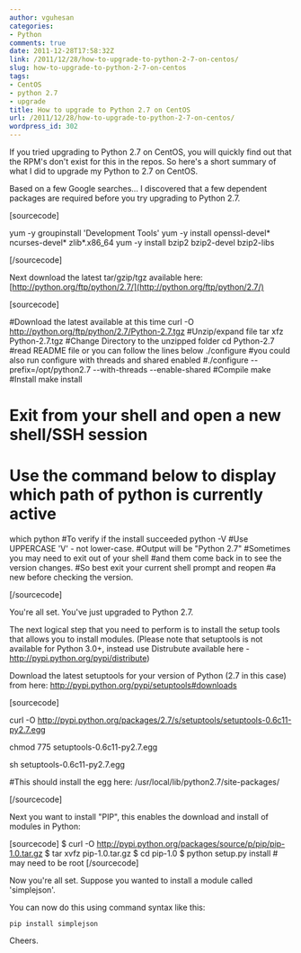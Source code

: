 ```yaml
---
author: vguhesan
categories:
- Python
comments: true
date: 2011-12-28T17:58:32Z
link: /2011/12/28/how-to-upgrade-to-python-2-7-on-centos/
slug: how-to-upgrade-to-python-2-7-on-centos
tags:
- CentOS
- python 2.7
- upgrade
title: How to upgrade to Python 2.7 on CentOS
url: /2011/12/28/how-to-upgrade-to-python-2-7-on-centos/
wordpress_id: 302
---
```


If you tried upgrading to Python 2.7 on CentOS, you will quickly find out that the RPM's don't exist for this in the repos. So here's a short summary of what I did to upgrade my Python to 2.7 on CentOS.

Based on a few Google searches... I discovered that a few dependent packages are required before you try upgrading to Python 2.7.

[sourcecode]

yum -y groupinstall 'Development Tools'
yum -y install openssl-devel* ncurses-devel* zlib*.x86_64</pre>
yum -y install bzip2 bzip2-devel bzip2-libs

[/sourcecode]

Next download the latest tar/gzip/tgz available here:
[http://python.org/ftp/python/2.7/](http://python.org/ftp/python/2.7/)

[sourcecode]

#Download the latest available at this time
curl -O http://python.org/ftp/python/2.7/Python-2.7.tgz
#Unzip/expand file
tar xfz Python-2.7.tgz
#Change Directory to the unzipped folder
cd Python-2.7
#read README file or you can follow the lines below
./configure
#you could also run configure with threads and shared enabled
#./configure --prefix=/opt/python2.7 --with-threads --enable-shared
#Compile
make
#Install
make install
# Exit from your shell and open a new shell/SSH session
# Use the command below to display which path of python is currently active
which python
#To verify if the install succeeded
python -V
#Use UPPERCASE 'V' - not lower-case.
#Output will be "Python 2.7"
#Sometimes you may need to exit out of your shell
#and them come back in to see the version changes.
#So best exit your current shell prompt and reopen
#a new before checking the version.

[/sourcecode]

You're all set. You've just upgraded to Python 2.7.

The next logical step that you need to perform is to install the setup tools that allows you to install modules. (Please note that setuptools is not available for Python 3.0+, instead use Distrubute available here - http://pypi.python.org/pypi/distribute)

Download the latest setuptools for your version of Python (2.7 in this case) from here:
http://pypi.python.org/pypi/setuptools#downloads

[sourcecode]

curl -O http://pypi.python.org/packages/2.7/s/setuptools/setuptools-0.6c11-py2.7.egg

chmod 775 setuptools-0.6c11-py2.7.egg

sh setuptools-0.6c11-py2.7.egg

#This should install the egg here: /usr/local/lib/python2.7/site-packages/

[/sourcecode]

Next you want to install "PIP", this enables the download and install of modules in Python:

[sourcecode]
$ curl -O http://pypi.python.org/packages/source/p/pip/pip-1.0.tar.gz
$ tar xvfz pip-1.0.tar.gz
$ cd pip-1.0
$ python setup.py install # may need to be root</pre>
[/sourcecode]

Now you're all set. Suppose you wanted to install a module called 'simplejson'.

You can now do this using command syntax like this:

    
    pip install simplejson


Cheers.
